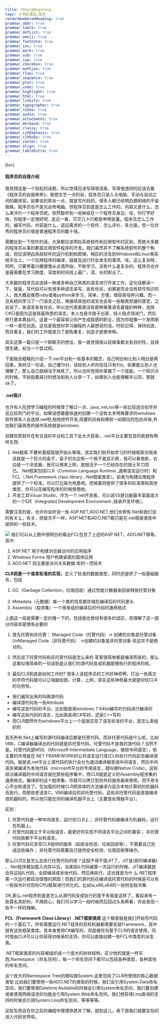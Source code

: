 ```yaml
---
title: CSharpBegining
tags: 小书匠语法,技术
renderNumberedHeading: true
grammar_abbr: true
grammar_table: true
grammar_defList: true
grammar_emoji: true
grammar_footnote: true
grammar_ins: true
grammar_mark: true
grammar_sub: true
grammar_sup: true
grammar_checkbox: true
grammar_mathjax: true
grammar_flow: true
grammar_sequence: true
grammar_plot: true
grammar_code: true
grammar_highlight: true
grammar_html: true
grammar_linkify: true
grammar_typographer: true
grammar_video: true
grammar_audio: true
grammar_attachment: true
grammar_mermaid: true
grammar_classy: true
grammar_cjkEmphasis: true
grammar_cjkRuby: true
grammar_center: true
grammar_align: true
grammar_tableExtra: true
---
```


[toc]

#### 程序员的自我介绍

我觉得这是一个轻松的话题，所以觉得应该写得很深奥，写得很透彻的应该去看《程序员的自我修养》。我想文艺一点的说，程序员只是人与电脑，手动与自动之间的翻译官。如果说的屌丝一点，就是写代码的。很多人都已经明白搞网络的不是蜘蛛，程序员也不是光会修电脑。但程序员到底是怎么工作的，内容又是什么，怎么来评价一个程序员呢。依然能听到一些妹纸在一个程序员身边，哇，你打字好快，你程序一定很好吧...走近一看，茫茫几十行都是申明变量。程序员怎么工作的，编写代码，内容是什么，适应需求的一个软件，怎么评价，多方面，但一位优秀的程序员价值是普通程序员的数十倍。

需要扯到一下软件的话，大家都应该明白系统软件和应用软件的区别，而绝大多数的程序员从事的都是应用软件程序的开发。我们虽然并不了解系统软件的整个构成，但应该明白系统软件的运行机制和原理，相应的涉及到Windows和Linux等系统平台上，一个应用程序的编译，链接及运行时会发生的事项。哇，这么复杂呀，呵呵，只要带着兴趣慢慢从点滴开始，不断学习，没有什么是复杂的。程序员也许是最需要在学习跨度，深度和时间线上最广，深，长的职业了。

大多数的程序员会选择一种或多种自己熟悉的语言进行开发工作。这句话解读一下，就是，写代码可以有很多种语言来写，各有优劣，如果是完全没有软件知识的人，我大概会推荐ruby或者python来学习，简单，方便，很容易培养兴趣。而一旦系统的学习了一门语言之后，再接续其他的语言也会有一些触类旁通的感觉，之前说了，各语言各有优劣，所以也代表着我没有那种某某语言最强的种种，选择C#只是因为这是我最熟悉的语言。本人也是半路子出家，经人指点领进门，然后修行基本靠自问，这是一个最容易让你产生成就感的职业，因为你就像一个发明家一样一直在创造。这也是我想对学习编程的人最想说的话，时刻记得，保持创造，而非重复，我们的工作就是为了避免重复，创造才是使命嘛。

其实这第一篇只是一个聊聊天的想法，我一直觉得我以前做事都太有目的性，显得很生硬。权当一个尝试把。

下面我会粗略的介绍一下.net平台和一些基本的概念，自己明白和让别人明白是两回事，我听过一句话，自己懂10分，说给别人听的往往只有5分。如果能让别人也理解了，那么自己就相当于熟练了。所以当你觉得你掌握了一个技能，一个知识点的时候，不妨抱着探讨的想法和别人分享一下，如果别人也能理解并认同，那就ok了。

#### .net简介

也许有人在想学习编程的时候曾了解过一点，java,.net,ios等一些比较适合初学并且比较热门的平台。如果说想要最快速的创建一个没有太多特殊要求的windows软件很多人会选择.net吧,拖拖控件开发,简要的风格和微软一如既往的包办风格,外加我们最熟悉的操作系统就是windows.

创建优质软件在有合适的平台和工具下会大大容易，.net平台主要包含的我想有两样东西:
1. Net框架.不要听着框架就开始头晕哦，其实我们刚开始学习的时候框架对我来说就是一个巨大的盒子，盒子的左边有一个格子是显示屏，我可以看电影，右边是一个浏览器，我可以用来上网，就相当于一个已经存在的瑞士军刀而已。.Net框架包括CLR（Common Language Runtime ,通用语言运行时）和 FCL（.Net Framework class library ,.Net框架类库）。前者为构建应用程序提供了一个标准，可以打比喻为地基吧。而候着则提供了很多的标准类和其他类型，你可以在编写程序的时候使用他。
2. 开发工具Visual Studio，作为一个.net开发者，可以说VS是功能最丰富最庞大的一个IDE（Integrated Development Environment ,继承开发环境）。

需要注意的是，也许你会听说一些 ASP.NET,ADO.NET,他们也带有.Net和我们说的有关么，有关，但层次不一样，ASP.NET和ADO.NET都只是在.net框架类库中提供的一些技术。

![](http://qiniu.imolili.com/小书匠/1594798016733.jpg)
我们可以从上图中很明白的看出FCL包含了上述的ASP.NET，ADO.NET等等。其中:
1. ASP.NET 用于构建浏览器访问的应用程序
2. Windows Forms 用户构建桌面的窗体应用
3. ADO.NET 则主要是访问关系数据 库的一项技术

**CLR则是一个语言标准的实现**，定义了标准的数据类型，同时还提供了一些基础服务，包括     
1. GC（Garbage Collection，垃圾回收）通过性能计数器来回收释放托管对象     
2. Metadata（元数据）每一个类的信息都存储在编译后的代码里头     
3. Assembly（程序集）一个用来组织编译后的代码的通用格式

上面这一段是需要一定的撸一下的，包括我也曾经有很多的误区，而理解了这一部分内容却是很有必要的
1. 首先托管和非托管：
Managed Code（托管代码）-> 创建的对象是托管对象
UnManaged Code（非托管代码） ->创建的对象是非托管对象 
但这并不是绝对的。

2. 然后说下托管代码和非托管代码是怎么来的
答案很简单都是编译而来的，那么这看似很简单的一句话到底让我们的源代码变成机器能够执行的程序的呢。

3. 最后CLR到底是如何工作的?
很多人说程序员的工作好神奇啊，打出一些英文的字符代码就可以让电脑绘图，计算，上网，其实这些神奇最大就是仰仗CLR的功劳啦。
- 我们编写出来的叫做源代码
- 编译源代码有一些Attribute
- 编写这些代码的平台，比如我是用windows 7 64bit编写的代码进行编译的
- 编写这些代码的语言，比如我是用C#写的，还是C++写的
- 而CLR既然作为windows平台上一个底层实现了语言标准的平台，是怎么来组织的

首先所有.Net上编写的源代码编译后都是托管代码，而非托管代码是什么呢，比如VB6，C编译器编译出的代码就是非托管代码，托管代码不是我的源代码？当然不是。托管代码是MSIL（Microsoft Intermediate Language，微软中间语言），他主要的作用是在.NET   FRAMEWORK的公共语言运行库(CLR)执行代码前去编译源代码。就是说.net平台上源代码的执行会分为通过编译器变成中间语言，然后中间语言被编译为本地代码（microsoft平台的专用语言，就叫做Native Code）。这些经过编译器的中间语言就在那些程序集中，而CLR就是定义好Assembly程序集的通用格式。编译好的这个程序集，你就可以拷贝到另外的服务器来使用，而不用关心平台和语言了。在加载的时候CLR把具体的方法编译为适合本地计算机的机器码去执行。而那些老语言C，VB6编译后的非托管代码，这些非托管代码是直接编译成机器码的，所以他只能在你的编译机器平台上（主要是处理器平台）。

区别：
1. 托管代码是一种中间语言，运行在CLR上；
非托管代码被编译为机器码，运行在机器上。
2. 托管代码独立于平台和语言，能更好的实现不同语言平台之间的兼容；
非托管代码依赖于平台和语言。
3. 托管代码可享受CLR提供的服务（如安全检测、垃圾回收等），不需要自己完成这些操作；
非托管代码需要自己提供安全检测、垃圾回收等操作。

那么CLR又是怎么去执行托管代码的呢？这就不得不提JIT了。JIT是(即时编译器) ，.Net程序被加载入内存以后，当某段IL代码被第一次运行的时候，JIT编译器就会将这段IL代码，全部编译成本地代码，然后再执行。这也就是为什 么.NET程序第一次运行都启动很慢的原因！而我们的源代码在编译成托管代码的时候是可以有一些指令针对目标CPU框架进行优化的。比如ia,x86,x64的一些附加指令集.

OK,那么.net程序到底是怎么从源代码变成执行的差不多就是这样了，看起来有一些莫名其妙的，不用担心，我们可以学习一段时候然后回过头来再看，你会发现一些不一样的理解。

**FCL（Framework Class Library）.NET框架类库**
这个框架就是我们开始写代码的一个基石了。所有需要运行.NET程序的目标机器都需要安装Framework，其中就有这些框架类库。其本身使用C#编写的，但是被任何基于CLR的语言使用，同时借由CLR可以让你获得对继承的支持，你可以直接创建一些FCL中类库的派生类。

.NET框架类库的内容被组织成一个庞大的树状结构，区分他的就是一样东西,Namespace（命名空间），每一个命名空间下都可以包括各种类型，各种其他的命名空间。

这个庞大的Namespace Tree的根叫做System.这里包括了CLR所使用的核心数据类型
比如我们要使用一些ADO.NET的类型的时候，我们会引用System.Data命名空间，我们要使用Datetime,Nullable的时候会引用System命名空间，我们要创建或者使用网络请求的功能会引用System.Web命名空间，我们想获得Linq查询的支持的时候会引用System.Linq命名空间，等等等等。

这些东西会在你之后的编程中慢慢熟悉并了解，就到这儿，再下面我们就要实际的进入代码世界啦。